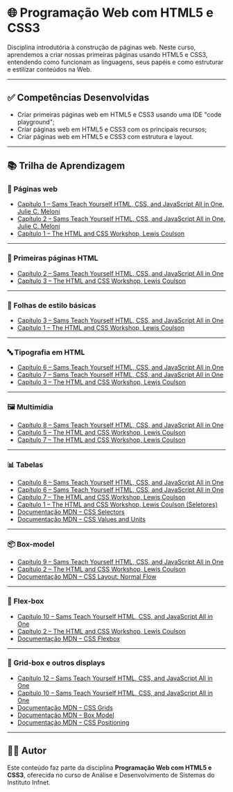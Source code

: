 # 🌐 Programação Web com HTML5 e CSS3

Disciplina introdutória à construção de páginas web. Neste curso, aprendemos a criar nossas primeiras páginas usando HTML5 e CSS3, entendendo como funcionam as linguagens, seus papéis e como estruturar e estilizar conteúdos na Web.

---

## ✅ Competências Desenvolvidas

- Criar primeiras páginas web em HTML5 e CSS3 usando uma IDE "code playground";
- Criar páginas web em HTML5 e CSS3 com os principais recursos;
- Criar páginas web em HTML5 e CSS3 com estrutura e layout.

---

## 📚 Trilha de Aprendizagem

### 📄 Páginas web

- [Capítulo 1 – Sams Teach Yourself HTML, CSS, and JavaScript All in One, Julie C. Meloni](https://learning.oreilly.com/library/view/sams-teach-yourself/9780135167069/part01.xhtml)
- [Capítulo 2 – Sams Teach Yourself HTML, CSS, and JavaScript All in One, Julie C. Meloni](https://learning.oreilly.com/library/view/sams-teach-yourself/9780135167069/ch02.xhtml#ch02)
- [Capítulo 1 – The HTML and CSS Workshop, Lewis Coulson](https://learning.oreilly.com/library/view/the-html-and/9781838824532/B14506_01_Updated_Final_SZ_ePub.xhtml)

---

### 🧱 Primeiras páginas HTML

- [Capítulo 2 – Sams Teach Yourself HTML, CSS, and JavaScript All in One](https://learning.oreilly.com/library/view/sams-teach-yourself/9780135167069/ch02.xhtml#ch02)
- [Capítulo 3 – The HTML and CSS Workshop, Lewis Coulson](https://learning.oreilly.com/library/view/the-html-and/9781838824532/B14506_03_Updated_Final_SZ_ePub.xhtml)

---

### 🎨 Folhas de estilo básicas

- [Capítulo 3 – Sams Teach Yourself HTML, CSS, and JavaScript All in One](https://learning.oreilly.com/library/view/sams-teach-yourself/9780135167069/ch03.xhtml#ch03)
- [Capítulo 1 – The HTML and CSS Workshop, Lewis Coulson](https://learning.oreilly.com/library/view/the-html-and/9781838824532/B14506_01_Updated_Final_SZ_ePub.xhtml)

---

### 🔤 Tipografia em HTML

- [Capítulo 6 – Sams Teach Yourself HTML, CSS, and JavaScript All in One](https://learning.oreilly.com/library/view/sams-teach-yourself/9780135167069/ch06.xhtml#ch06)
- [Capítulo 7 – Sams Teach Yourself HTML, CSS, and JavaScript All in One](https://learning.oreilly.com/library/view/sams-teach-yourself/9780135167069/ch07.xhtml#ch07)
- [Capítulo 3 – The HTML and CSS Workshop, Lewis Coulson](https://learning.oreilly.com/library/view/the-html-and/9781838824532/B14506_03_Updated_Final_SZ_ePub.xhtml)

---

### 🖼️ Multimídia

- [Capítulo 8 – Sams Teach Yourself HTML, CSS, and JavaScript All in One](https://learning.oreilly.com/library/view/sams-teach-yourself/9780135167069/ch08.xhtml#ch08)
- [Capítulo 5 – The HTML and CSS Workshop, Lewis Coulson](https://learning.oreilly.com/library/view/the-html-and/9781838824532/B14506_05_Updated_Final_VK_ePub.xhtml)
- [Capítulo 7 – The HTML and CSS Workshop, Lewis Coulson](https://learning.oreilly.com/library/view/the-html-and/9781838824532/B14506_07_Updated_Final_RK_ePub.xhtml)

---

### 📊 Tabelas

- [Capítulo 8 – Sams Teach Yourself HTML, CSS, and JavaScript All in One](https://learning.oreilly.com/library/view/sams-teach-yourself/9780135167069/ch08.xhtml#ch08)
- [Capítulo 6 – Sams Teach Yourself HTML, CSS, and JavaScript All in One](https://learning.oreilly.com/library/view/sams-teach-yourself/9780135167069/ch06.xhtml#ch06)
- [Capítulo 7 – The HTML and CSS Workshop, Lewis Coulson](https://learning.oreilly.com/library/view/the-html-and/9781838824532/B14506_07_Updated_Final_RK_ePub.xhtml)
- [Capítulo 1 – The HTML and CSS Workshop, Lewis Coulson (Seletores)](https://learning.oreilly.com/library/view/the-html-and/9781838824532/B14506_01_Updated_Final_SZ_ePub.xhtml)
- [Documentação MDN – CSS Selectors](https://developer.mozilla.org/pt-BR/docs/Learn/CSS/Building_blocks/Selectors)
- [Documentação MDN – CSS Values and Units](https://developer.mozilla.org/en-US/docs/Learn/CSS/Building_blocks/Values_and_units)

---

### 📦 Box-model

- [Capítulo 9 – Sams Teach Yourself HTML, CSS, and JavaScript All in One](https://learning.oreilly.com/library/view/sams-teach-yourself/9780135167069/ch09.xhtml#ch09)
- [Capítulo 2 – The HTML and CSS Workshop, Lewis Coulson](https://learning.oreilly.com/library/view/the-html-and/9781838824532/B14506_02_Updated_Final_SZ_ePub.xhtml)
- [Documentação MDN – CSS Layout: Normal Flow](https://developer.mozilla.org/pt-BR/docs/Learn/CSS/CSS_layout/Normal_Flow)

---

### 📐 Flex-box

- [Capítulo 10 – Sams Teach Yourself HTML, CSS, and JavaScript All in One](https://learning.oreilly.com/library/view/sams-teach-yourself/9780135167069/ch10.xhtml#ch10)
- [Capítulo 2 – The HTML and CSS Workshop, Lewis Coulson](https://learning.oreilly.com/library/view/the-html-and/9781838824532/B14506_02_Updated_Final_SZ_ePub.xhtml)
- [Documentação MDN – CSS Flexbox](https://developer.mozilla.org/pt-BR/docs/Learn/CSS/CSS_layout/Flexbox)

---

### 🧱 Grid-box e outros displays

- [Capítulo 12 – Sams Teach Yourself HTML, CSS, and JavaScript All in One](https://learning.oreilly.com/library/view/sams-teach-yourself/9780135167069/ch12.xhtml#ch12)
- [Capítulo 10 – Sams Teach Yourself HTML, CSS, and JavaScript All in One](https://learning.oreilly.com/library/view/sams-teach-yourself/9780135167069/ch10.xhtml#ch10)
- [Documentação MDN – CSS Grids](https://developer.mozilla.org/en-US/docs/Learn/CSS/CSS_layout/Grids)
- [Documentação MDN – Box Model](https://developer.mozilla.org/en-US/docs/Learn/CSS/Building_blocks/The_box_model#block_and_inline_boxes)
- [Documentação MDN – CSS Positioning](https://developer.mozilla.org/en-US/docs/Learn/CSS/CSS_layout/Positioning)

---

## 👨‍💻 Autor

Este conteúdo faz parte da disciplina **Programação Web com HTML5 e CSS3**, oferecida no curso de Análise e Desenvolvimento de Sistemas do Instituto Infnet.

